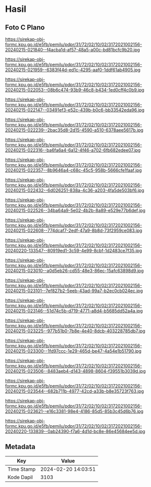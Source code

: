 # Hasil

## Foto C Plano

https://sirekap-obj-formc.kpu.go.id/e5fb/pemilu/pdpr/31/72/02/10/02/3172021002156-20240215-021840--f4acba1d-af57-48a5-a00c-bd81bcfc9b20.jpg

https://sirekap-obj-formc.kpu.go.id/e5fb/pemilu/pdpr/31/72/02/10/02/3172021002156-20240215-021959--6383f44d-ed1c-4295-aaf0-1ddf61ab4905.jpg

https://sirekap-obj-formc.kpu.go.id/e5fb/pemilu/pdpr/31/72/02/10/02/3172021002156-20240215-022053--08b6c474-93b9-46c8-b434-1ed0cff4c0b9.jpg

https://sirekap-obj-formc.kpu.go.id/e5fb/pemilu/pdpr/31/72/02/10/02/3172021002156-20240215-022147--03491ef3-e52c-439b-b0c6-bb33542eda96.jpg

https://sirekap-obj-formc.kpu.go.id/e5fb/pemilu/pdpr/31/72/02/10/02/3172021002156-20240215-022239--2bac35d8-2d15-4590-a510-6378aee5617b.jpg

https://sirekap-obj-formc.kpu.go.id/e5fb/pemilu/pdpr/31/72/02/10/02/3172021002156-20240215-022316--ba6fa6a4-6a12-4f46-a702-6fb682edee07.jpg

https://sirekap-obj-formc.kpu.go.id/e5fb/pemilu/pdpr/31/72/02/10/02/3172021002156-20240215-022357--8b9646a4-c68c-45c5-958b-5666cfe1faaf.jpg

https://sirekap-obj-formc.kpu.go.id/e5fb/pemilu/pdpr/31/72/02/10/02/3172021002156-20240215-022432--6d026251-838a-4c36-a203-4fa5de503bf6.jpg

https://sirekap-obj-formc.kpu.go.id/e5fb/pemilu/pdpr/31/72/02/10/02/3172021002156-20240215-022526--34ba64a9-5e02-4b2b-8a89-e529e77b6def.jpg

https://sirekap-obj-formc.kpu.go.id/e5fb/pemilu/pdpr/31/72/02/10/02/3172021002156-20240215-022608--774dcaf7-2edf-47a9-8b8d-73f2959ce083.jpg

https://sirekap-obj-formc.kpu.go.id/e5fb/pemilu/pdpr/31/72/02/10/02/3172021002156-20240220-133547--80919ed1-3c59-4e99-8cbf-1d2483ce7f35.jpg

https://sirekap-obj-formc.kpu.go.id/e5fb/pemilu/pdpr/31/72/02/10/02/3172021002156-20240215-023010--a0d5eb26-cd55-48e3-86ec-15afc63898d9.jpg

https://sirekap-obj-formc.kpu.go.id/e5fb/pemilu/pdpr/31/72/02/10/02/3172021002156-20240215-023101--7ef827b2-5eeb-43ad-99a7-b2ec0cb024ec.jpg

https://sirekap-obj-formc.kpu.go.id/e5fb/pemilu/pdpr/31/72/02/10/02/3172021002156-20240215-023146--51d74c5b-d719-4771-a8d4-b5685dd52a4a.jpg

https://sirekap-obj-formc.kpu.go.id/e5fb/pemilu/pdpr/31/72/02/10/02/3172021002156-20240215-023225--977b51b0-7b8e-4e40-8dcb-403228785db7.jpg

https://sirekap-obj-formc.kpu.go.id/e5fb/pemilu/pdpr/31/72/02/10/02/3172021002156-20240215-023300--1fd97ccc-1e29-465d-be47-4a54e1b51790.jpg

https://sirekap-obj-formc.kpu.go.id/e5fb/pemilu/pdpr/31/72/02/10/02/3172021002156-20240215-023506--8483aeb4-d143-4898-8604-f39551b3039d.jpg

https://sirekap-obj-formc.kpu.go.id/e5fb/pemilu/pdpr/31/72/02/10/02/3172021002156-20240215-023544--682b711b-4977-42cd-a33b-b8e35723f763.jpg

https://sirekap-obj-formc.kpu.go.id/e5fb/pemilu/pdpr/31/72/02/10/02/3172021002156-20240215-023621--e16c3381-98e4-4186-85d5-85b3c45d6b76.jpg

https://sirekap-obj-formc.kpu.go.id/e5fb/pemilu/pdpr/31/72/02/10/02/3172021002156-20240220-133839--0ab24390-f7a6-4d1d-bc8e-86e45684ee5d.jpg


## Metadata

| Key        | Value               |
| ---------- | ------------------- |
| Time Stamp | 2024-02-20 14:03:51 |
| Kode Dapil | 3103                |



